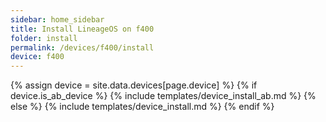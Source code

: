 ```yaml
---
sidebar: home_sidebar
title: Install LineageOS on f400
folder: install
permalink: /devices/f400/install
device: f400
---
```

{% assign device = site.data.devices[page.device] %}
{% if device.is_ab_device %}
{% include templates/device_install_ab.md %}
{% else %}
{% include templates/device_install.md %}
{% endif %}
